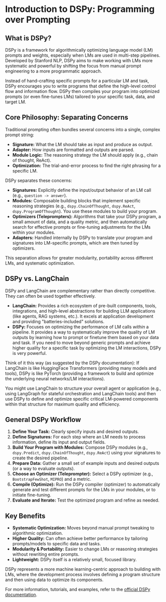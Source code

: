 # Introduction to DSPy: Programming over Prompting

## What is DSPy?

DSPy is a framework for algorithmically optimizing language model (LM) prompts and weights, especially when LMs are used in multi-step pipelines. Developed by Stanford NLP, DSPy aims to make working with LMs more systematic and powerful by shifting the focus from manual prompt engineering to a more programmatic approach.

Instead of hand-crafting specific prompts for a particular LM and task, DSPy encourages you to write programs that define the high-level control flow and information flow. DSPy then compiles your program into optimized prompts (or even fine-tunes LMs) tailored to your specific task, data, and target LM.

## Core Philosophy: Separating Concerns

Traditional prompting often bundles several concerns into a single, complex prompt string:
-   **Signature:** What the LM should take as input and produce as output.
-   **Adapter:** How inputs are formatted and outputs are parsed.
-   **Module Logic:** The reasoning strategy the LM should apply (e.g., chain of thought, ReAct).
-   **Optimization:** The trial-and-error process to find the right phrasing for a specific LM.

DSPy separates these concerns:
-   **Signatures:** Explicitly define the input/output behavior of an LM call (e.g., `question -> answer`).
-   **Modules:** Composable building blocks that implement specific reasoning strategies (e.g., `dspy.ChainOfThought`, `dspy.ReAct`, `dspy.ProgramOfThought`). You use these modules to build your program.
-   **Optimizers (Teleprompters):** Algorithms that take your DSPy program, a small amount of data, and a quality metric, and then automatically search for effective prompts or fine-tuning adjustments for the LMs within your modules.
-   **Adapters:** Handled internally by DSPy to translate your program and signatures into LM-specific prompts, which are then tuned by optimizers.

This separation allows for greater modularity, portability across different LMs, and systematic optimization.

## DSPy vs. LangChain

DSPy and LangChain are complementary rather than directly competitive. They can often be used together effectively.

-   **LangChain:** Provides a rich ecosystem of pre-built components, tools, integrations, and high-level abstractions for building LLM applications (like agents, RAG systems, etc.). It excels at application development and providing "batteries-included" solutions.
-   **DSPy:** Focuses on optimizing the performance of LM calls *within* a pipeline. It provides a way to systematically improve the quality of LM outputs by learning how to prompt or finetune them based on your data and task. If you need to move beyond generic prompts and achieve higher quality for a specific task by optimizing the LM interactions, DSPy is very powerful.

Think of it this way (as suggested by the DSPy documentation): If LangChain is like HuggingFace Transformers (providing many models and tools), DSPy is like PyTorch (providing a framework to build and optimize the underlying neural networks/LM interactions).

You might use LangChain to structure your overall agent or application (e.g., using LangGraph for stateful orchestration and LangChain tools) and then use DSPy to define and optimize specific critical LM-powered components within that structure for maximum quality and efficiency.

## General DSPy Workflow

1.  **Define Your Task:** Clearly specify inputs and desired outputs.
2.  **Define Signatures:** For each step where an LM needs to process information, define its input and output fields.
3.  **Build Your Program with Modules:** Compose DSPy modules (e.g., `dspy.Predict`, `dspy.ChainOfThought`, `dspy.ReAct`) using your signatures to create the desired pipeline.
4.  **Prepare Data:** Gather a small set of example inputs and desired outputs (or a way to evaluate outputs).
5.  **Choose an Optimizer (Teleprompter):** Select a DSPy optimizer (e.g., `BootstrapFewShot`, `MIPRO`) and a metric.
6.  **Compile (Optimize):** Run the DSPy compiler (optimizer) to automatically generate and test different prompts for the LMs in your modules, or to initiate fine-tuning.
7.  **Evaluate and Iterate:** Test the optimized program and refine as needed.

## Key Benefits

-   **Systematic Optimization:** Moves beyond manual prompt tweaking to algorithmic optimization.
-   **Higher Quality:** Can often achieve better performance by tailoring prompts/models to specific data and tasks.
-   **Modularity & Portability:** Easier to change LMs or reasoning strategies without rewriting entire prompts.
-   **Lightweight:** DSPy itself is a relatively small, focused library.

DSPy represents a more machine learning-centric approach to building with LMs, where the development process involves defining a program structure and then using data to optimize its components.

For more information, tutorials, and examples, refer to the [official DSPy documentation](https://dspy.ai/). 